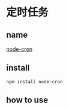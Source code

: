 # 定时任务

## name 

[node-cron](https://github.com/node-cron/node-cron)

## install

```
npm install node-cron 
```

## how to use

```js


```